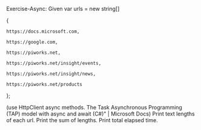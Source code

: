 Exercise-Async:
Given var urls = new string[]

{

    https://docs.microsoft.com,

    https://google.com,

    https://piworks.net,

    https://piworks.net/insight/events,

    https://piworks.net/insight/news,

    https://piworks.net/products

};

(use HttpClient  async methods. The Task Asynchronous Programming (TAP) model with async and await (C#)" | Microsoft Docs)
Print text lengths of each url.
Print the sum of lengths.
Print total elapsed time.
